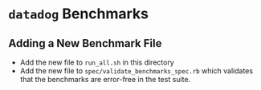 # `datadog` Benchmarks

## Adding a New Benchmark File

- Add the new file to `run_all.sh` in this directory
- Add the new file to `spec/validate_benchmarks_spec.rb`
which validates that the benchmarks are error-free in the test suite.

